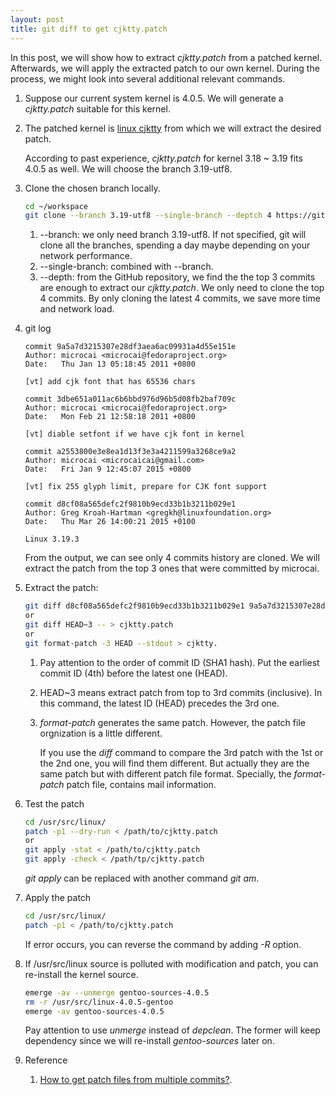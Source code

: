 ```yaml
---
layout: post
title: git diff to get cjktty.patch
---
```

In this post, we will show how to extract *cjktty.patch* from a patched kernel. Afterwards, we will apply the extracted patch to our own kernel. During the process, we might look into several additional relevant commands.

1. Suppose our current system kernel is 4.0.5. We will generate a *cjktty.patch* suitable for this kernel.
2. The patched kernel is [linux cjktty](https://github.com/Gentoo-zh/linux-cjktty) from which we will extract the desired patch.

    According to past experience, *cjktty.patch* for kernel 3.18 ~ 3.19 fits 4.0.5 as well. We will choose the branch 3.19-utf8.
3. Clone the chosen branch locally.

    ```bash
    cd ~/workspace
    git clone --branch 3.19-utf8 --single-branch --deptch 4 https://github.com/Gentoo-zh/linux-cjktty.git
    ```
    1. --branch: we only need branch 3.19-utf8. If not specified, git will clone all the branches, spending a day maybe depending on your network performance.
    2. --single-branch: combined with --branch.
    2. --depth: from the GitHub repository, we find the the top 3 commits are enough to extract our *cjktty.patch*. We only need to clone the top 4 commits. By only cloning the latest 4 commits, we save more time and network load.
4. git log

    ```
    commit 9a5a7d3215307e28df3aea6ac09931a4d55e151e
    Author: microcai <microcai@fedoraproject.org>
    Date:   Thu Jan 13 05:18:45 2011 +0800

	[vt] add cjk font that has 65536 chars

    commit 3dbe651a011ac6b6bbd976d96b5d08fb2baf709c
    Author: microcai <microcai@fedoraproject.org>
    Date:   Mon Feb 21 12:58:18 2011 +0800

	[vt] diable setfont if we have cjk font in kernel

    commit a2553800e3e8ea1d13f3e3a4211599a3268ce9a2
    Author: microcai <microcaicai@gmail.com>
    Date:   Fri Jan 9 12:45:07 2015 +0800

	[vt] fix 255 glyph limit, prepare for CJK font support

    commit d8cf08a565defc2f9810b9ecd33b1b3211b029e1
    Author: Greg Kroah-Hartman <gregkh@linuxfoundation.org>
    Date:   Thu Mar 26 14:00:21 2015 +0100

	Linux 3.19.3
    ```
    From the output, we can see only 4 commits history are cloned. We will extract the patch from the top 3 ones that were committed by microcai.
5. Extract the patch:

    ```bash
    git diff d8cf08a565defc2f9810b9ecd33b1b3211b029e1 9a5a7d3215307e28df3aea6ac09931a4d55e151e -- > cjktty.patch
    or
    git diff HEAD~3 -- > cjktty.patch
    or
    git format-patch -3 HEAD --stdout > cjktty.
    ```
    1. Pay attention to the order of commit ID (SHA1 hash). Put the earliest commit ID (4th) before the latest one (HEAD).
    2. HEAD~3 means extract patch from top to 3rd commits (inclusive). In this command, the latest ID (HEAD) precedes the 3rd one.
    3. *format-patch* generates the same patch. However, the patch file orgnization is a little different.

        If you use the *diff* command to compare the 3rd patch with the 1st or the 2nd one, you will find them different. But actually they are the same patch but with different patch file format. Specially, the *format-patch* patch file, contains mail information.
6. Test the patch

    ```bash
    cd /usr/src/linux/
    patch -p1 --dry-run < /path/to/cjktty.patch
    or
    git apply -stat < /path/to/cjktty.patch
    git apply -check < /path/tp/cjktty.patch
    ```
    *git apply* can be replaced with another command *git am*.
7. Apply the patch

    ```bash
    cd /usr/src/linux/
    patch -p1 < /path/to/cjktty.patch
    ```
    If error occurs, you can reverse the command by adding *-R* option.
8. If /usr/src/linux source is polluted with modification and patch, you can re-install the kernel source.

    ```bash
    emerge -av --unmerge gentoo-sources-4.0.5
    rm -r /usr/src/linux-4.0.5-gentoo
    emerge -av gentoo-sources-4.0.5
    ```
    Pay attention to use *unmerge* instead of *depclean*. The former will keep dependency since we will re-install *gentoo-sources* later on.
9. Reference
    1. [How to get patch files from multiple commits?](http://stackoverflow.com/q/32643640/2336707).